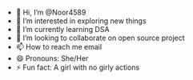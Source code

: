 - 👋 Hi, I’m @Noor4589
- 👀 I’m interested in exploring new things 
- 🌱 I’m currently learning DSA
- 💞️ I’m looking to collaborate on open source project
- 📫 How to reach me email
- 😄 Pronouns: She/Her
- ⚡ Fun fact: A girl with no girly actions 

<!---
Noor4589/Noor4589 is a ✨ special ✨ repository because its `README.md` (this file) appears on your GitHub profile.
You can click the Preview link to take a look at your changes.
--->
